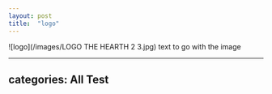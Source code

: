 ```yaml
---
layout: post
title:  "logo"
---
```

![logo](/images/LOGO THE HEARTH 2 3.jpg)
text to go with the image

---
categories: All Test
---
